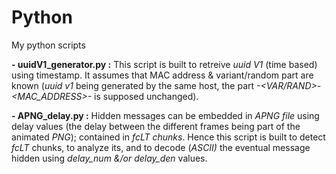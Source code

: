# Python
My python scripts

**- uuidV1_generator.py :** This script is built to retreive _uuid V1_ (time based) using timestamp. It assumes that MAC address & variant/random part are known (_uuid v1_ being generated by the same host, the part _-<VAR/RAND>-<MAC_ADDRESS>-_ is supposed unchanged).

**- APNG_delay.py :** Hidden messages can be embedded in _APNG file_ using delay values (the delay between the different frames being part of the animated _PNG_); contained in _fcLT chunks_. Hence this script is built to detect _fcLT_ chunks, to analyze its, and to decode (_ASCII)_ the eventual message hidden using _delay_num &/or delay_den_ values.  
